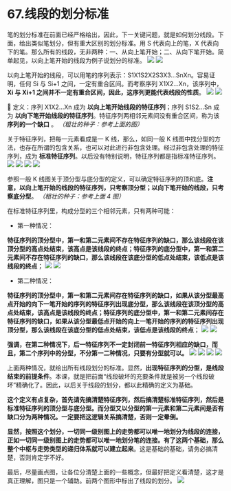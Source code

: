 # 67.线段的划分标准

笔的划分标准在前面已经严格给出，因此，下一关键问题，就是如何划分线段。下面，给出类似笔划分，但有重大区别的划分标准。用 S 代表向上的笔，X 代表向下的笔。那么所有的线段，无非两种：一、从向上笔开始；二、从向下笔开始。简单起见，以向上笔开始的线段为例子说划分的标准。
![](1.png)
![](2.png)

以向上笔开始的线段，可以用笔的序列表示：S1X1S2X2S3X3…SnXn。容易证明，任何 Si 与 Si+1 之间，一定有重合区间。而考察序列 X1X2…Xn，该序列中， **Xi 与 Xi+1 之间并不一定有重合区间，因此，这序列更能代表线段的性质**。
![](3.png)
![](4.png)


定义：序列 X1X2…Xn 成为 **以向上笔开始线段的特征序列**；序列 S1S2…Sn 成为 **以向下笔开始线段的特征序列**。特征序列两相邻元素间没有重合区间，称为该 **序列的一个缺口** 。
_（粗壮的种子：参考上面的图）_

关于特征序列，把每一元素看成是一 K 线，那么，如同一般 K 线图中找分型的方法，也存在所谓的包含关系，也可以对此进行非包含处理。经过非包含处理的特征序列，成为 **标准特征序列**。以后没有特别说明，特征序列都是指标准特征序列。
![](5.png)
![](6.png)
![](7.png)
![](8.png)

参照一般 K 线图关于顶分型与底分型的定义，可以确定特征序列的顶和底。**注意，以向上笔开始的线段的特征序列，只考察顶分型；以向下笔开始的线段，只考察底分型**。
_（粗壮的种子：参考上面 4 图）_

在标准特征序列里，构成分型的三个相邻元素，只有两种可能：

- 第一种情况：

**特征序列的顶分型中，第一和第二元素间不存在特征序列的缺口，那么该线段在该顶分型的高点处结束，该高点是该线段的终点；特征序列的底分型中，第一和第二元素间不存在特征序列的缺口，那么该线段在该底分型的低点处结束，该低点是该线段的终点**；
![](9.png)
![](10.png)

- 第二种情况：

**特征序列的顶分型中，第一和第二元素间存在特征序列的缺口，如果从该分型最高点开始的向下一笔开始的序列的特征序列出现底分型，那么该线段在该顶分型的高点处结束，该高点是该线段的终点；特征序列的底分型中，第一和第二元素间存在特征序列的缺口，如果从该分型最低点开始的向上一笔开始的序列的特征序列出现顶分型，那么该线段在该底分型的低点处结束，该低点是该线段的终点**；
![](11.png)
![](12.png)

**强调，在第二种情况下，后一特征序列不一定封闭前一特征序列相应的缺口，而且，第二个序列中的分型，不分第一二种情况，只要有分型就可以。**
![](13.png)
![](14.png)
![](15.png)
![](16.png)

上面两种情况，就给出所有线段划分的标准。显然，**出现特征序列的分型，是线段结束的前提条件**。本课，就是把前面“线段破坏的充要条件就是被另一个线段破坏”精确化了。因此，以后关于线段的划分，都以此精确的定义为基础。

**这个定义有点复杂，首先请先搞清楚特征序列，然后搞清楚标准特征序列，然后是标准特征序列的顶分型与底分型。而分型又以分型的第一元素和第二元素间是否有缺口分为两种情况。一定要把这逻辑关系搞清楚，否则一定晕倒。**

**显然，按照这个划分，一切同一级别图上的走势都可以唯一地划分为线段的连接，正如一切同一级别图上的走势都可以唯一地划分笔的连接。有了这两个基础，那么整个中枢与走势类型的递归体系就可以建立起来**。这是基础的基础，请务必搞清楚，否则肯定学不好。

最后，尽量画点图，让各位分清楚上面的一些概念，但最好把定义看清楚，这才是真正理解，图只是一个辅助。前两个图形中标出了线段的划分。
![](1.jpeg)

